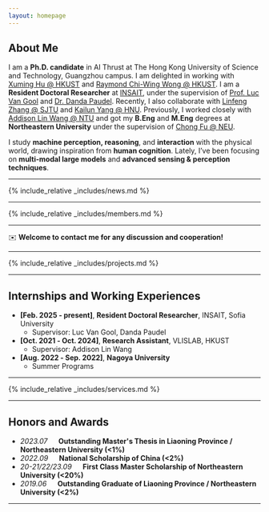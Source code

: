 ```yaml
---
layout: homepage
---
```


## About Me
I am a **Ph.D. candidate** in AI Thrust at The Hong Kong University of Science and Technology, Guangzhou campus. I am delighted in working with [Xuming Hu @ HKUST](https://xuminghu.github.io/) and [Raymond Chi-Wing Wong @ HKUST](https://www.cse.ust.hk/~raywong/). I am a **Resident Doctoral Researcher** at [INSAIT](https://insait.ai/), under the supervision of [Prof. Luc Van Gool](https://insait.ai/prof-luc-van-gool/) and [Dr. Danda Paudel](https://insait.ai/dr-danda-paudel/). Recently, I also collaborate with [Linfeng Zhang @ SJTU](http://www.zhanglinfeng.tech/) and [Kailun Yang @ HNU](https://www.yangkailun.com/). Previously, I worked closely with [Addison Lin Wang @ NTU](https://scholar.google.com.hk/citations?user=SReb2csAAAAJ&hl=zh-CN) and got my **B.Eng** and **M.Eng** degrees at **Northeastern University** under the supervision of [Chong Fu @ NEU](https://scholar.google.com.hk/citations?user=xq76xEMAAAAJ&hl=zh-CN).

I study **machine perception, reasoning**, and **interaction** with the physical world, drawing inspiration from **human cognition**. Lately, I’ve been focusing on **multi-modal large models** and **advanced sensing & perception techniques**.

---

{% include_relative _includes/news.md %}

---

{% include_relative _includes/members.md %}

---
✉️ **Welcome to contact me for any discussion and cooperation!**

---

{% include_relative _includes/projects.md %}

---

## Internships and Working Experiences

- **[Feb. 2025 ‑ present]**, **Resident Doctoral Researcher**, INSAIT, Sofia University  
  - Supervisor: Luc Van Gool, Danda Paudel
- **[Oct. 2021 ‑ Oct. 2024]**, **Research Assistant**, VLISLAB, HKUST  
  - Supervisor: Addison Lin Wang
- **[Aug. 2022 ‑ Sep. 2022]**, **Nagoya University**  
  - Summer Programs

---

{% include_relative _includes/services.md %}

---

## Honors and Awards
- *2023.07* &emsp; **Outstanding Master's Thesis in Liaoning Province / Northeastern University (<1%)**
- *2022.09* &emsp; **National Scholarship of China (<2%)**
- *20-21/22/23.09* &emsp; **First Class Master Scholarship of Northeastern University (<20%)**
- *2019.06* &emsp; **Outstanding Graduate of Liaoning Province / Northeastern University (<2%)**

---

<script type='text/javascript' id='clustrmaps' src='//cdn.clustrmaps.com/map_v2.js?cl=080808&w=a&t=tt&d=zrl7WjzBxF_qKC05N5OneNhjFigQ9jPab4GJHSWvjkI&co=ffffff&cmo=3acc3a&cmn=ff5353&ct=808080'></script>
